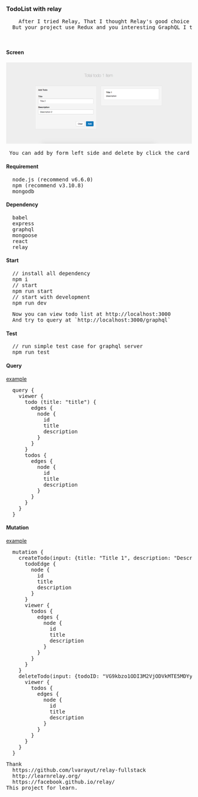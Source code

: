 <h3>TodoList with relay</h3>
<pre>    After I tried Relay, That I thought Relay's good choice for new project with React and GraphQL
  But your project use Redux and you interesting GraphQL I think Apollo's good choice.
</pre>
<br/>
<h4>Screen</h4>
<img src="./doc/assets/Screen.png" />
<pre> You can add by form left side and delete by click the card of todo.
</pre>

<h4>Requirement</h4>
<pre>
  node.js (recommend v6.6.0)
  npm (recommend v3.10.8)
  mongodb
</pre>

<h4>Dependency</h4>
<pre>
  babel
  express
  graphql
  mongoose
  react
  relay
</pre>

<h4>Start</h4>
<pre>
  // install all dependency
  npm i
  // start
  npm run start
  // start with development
  npm run dev
</pre>
<pre>
  Now you can view todo list at http://localhost:3000
  And try to query at `http://localhost:3000/graphql`
</pre>

<h4>Test</h4>
<pre>
  // run simple test case for graphql server
  npm run test
</pre>

<h4>Query</h4>
<u>example</u>
<pre>
  query {
  	viewer {
      todo (title: "title") {
        edges {
          node {
            id
            title
            description
          }
        }
      }
      todos {
        edges {
          node {
            id
            title
            description
          }
        }
      }
    }
  }
</pre>

<h4>Mutation</h4>
<u>example</u>
<pre>
  mutation {
    createTodo(input: {title: "Title 1", description: "Description 1"}) {
      todoEdge {
        node {
          id
          title
          description
        }
      }
      viewer {
        todos {
          edges {
            node {
              id
              title
              description
            }
          }
        }
      }
    }
    deleteTodo(input: {todoID: "VG9kbzo1ODI3M2VjODVkMTE5MDYyZjdmNWQ1YjY="}) {
      viewer {
        todos {
          edges {
            node {
              id
              title
              description
            }
          }
        }
      }
    }
  }
</pre>

<pre>Thank
  https://github.com/lvarayut/relay-fullstack
  http://learnrelay.org/
  https://facebook.github.io/relay/
This project for learn.</pre>
